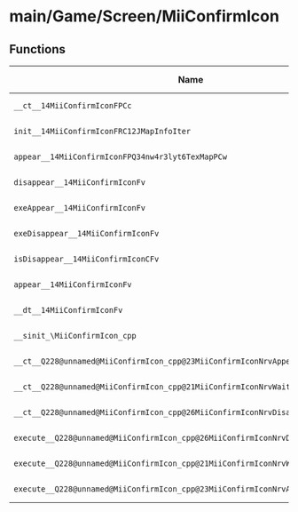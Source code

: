 # main/Game/Screen/MiiConfirmIcon

## Functions

| Name | Address | Match % |
|------|---------|---------|
| `__ct__14MiiConfirmIconFPCc` | `0x8036E9C0` | :x: (0.0%) |
| `init__14MiiConfirmIconFRC12JMapInfoIter` | `0x8036EA00` | :x: (0.0%) |
| `appear__14MiiConfirmIconFPQ34nw4r3lyt6TexMapPCw` | `0x8036EA44` | :x: (0.0%) |
| `disappear__14MiiConfirmIconFv` | `0x8036EAD8` | :x: (0.0%) |
| `exeAppear__14MiiConfirmIconFv` | `0x8036EAE0` | :x: (0.0%) |
| `exeDisappear__14MiiConfirmIconFv` | `0x8036EB48` | :x: (0.0%) |
| `isDisappear__14MiiConfirmIconCFv` | `0x8036EBB8` | :x: (0.0%) |
| `appear__14MiiConfirmIconFv` | `0x8036EBC0` | :x: (0.0%) |
| `__dt__14MiiConfirmIconFv` | `0x8036EBC4` | :x: (0.0%) |
| `__sinit_\MiiConfirmIcon_cpp` | `0x8036EC20` | :x: (0.0%) |
| `__ct__Q228@unnamed@MiiConfirmIcon_cpp@23MiiConfirmIconNrvAppearFv` | `0x8036EC54` | :x: (0.0%) |
| `__ct__Q228@unnamed@MiiConfirmIcon_cpp@21MiiConfirmIconNrvWaitFv` | `0x8036EC64` | :x: (0.0%) |
| `__ct__Q228@unnamed@MiiConfirmIcon_cpp@26MiiConfirmIconNrvDisappearFv` | `0x8036EC74` | :x: (0.0%) |
| `execute__Q228@unnamed@MiiConfirmIcon_cpp@26MiiConfirmIconNrvDisappearCFP5Spine` | `0x8036EC84` | :x: (0.0%) |
| `execute__Q228@unnamed@MiiConfirmIcon_cpp@21MiiConfirmIconNrvWaitCFP5Spine` | `0x8036EC8C` | :x: (0.0%) |
| `execute__Q228@unnamed@MiiConfirmIcon_cpp@23MiiConfirmIconNrvAppearCFP5Spine` | `0x8036ECD8` | :x: (0.0%) |